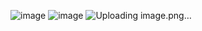 ![image](https://github.com/bluebeardprice/Js-Core-4.4.9/assets/155742629/5fce0268-b909-4ce3-9757-91b780fc5b7f)
![image](https://github.com/bluebeardprice/Js-Core-4.4.9/assets/155742629/a39ab00f-4b9c-442c-931f-6394ef7c65ab)
![Uploading image.png…]()
